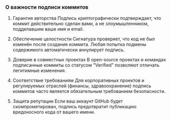 ### О важности подписи коммитов

1. Гарантия авторства
Подпись криптографически подтверждает, что коммит действительно сделан вами, а не злоумышленником, подделавшим ваше имя и email.

2. Обеспечение целостности
Сигнатура проверяет, что код не был изменён после создания коммита. Любая попытка подмены содержимого автоматически аннулирует подпись.

3. Доверие в совместных проектах
В open-source проектах и командах подписанные коммиты со статусом "Verified" позволяют отличать легитимные изменения.

4. Соответствие требованиям
Для корпоративных проектов и регулируемых отраслей (финансы, здравоохранение) подпись коммитов часто является обязательным требованием безопасности.

5. Защита репутации
Если ваш аккаунт GitHub будет скомпрометирован, подпись предотвратит публикацию вредоносного кода от вашего имени.